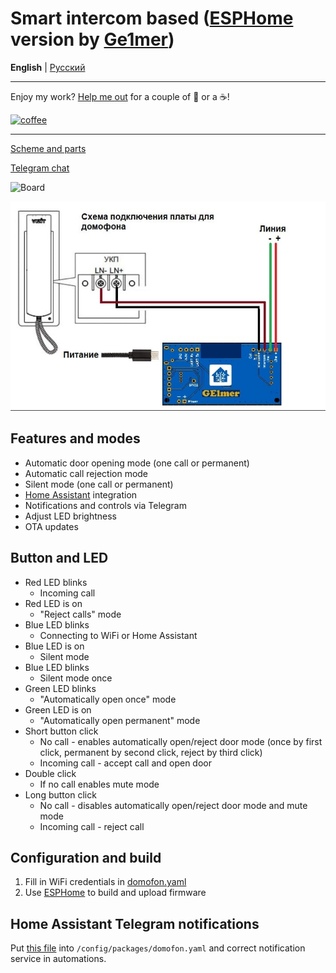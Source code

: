 # Smart intercom based ([ESPHome](https://esphome.io/) version by [Ge1mer](https://github.com/Ge1mer))
**English** | [Русский](https://github.com/Anonym-tsk/smart-domofon/blob/master/ge1mer/README.md)

---

Enjoy my work? [Help me out](https://yoomoney.ru/to/410019180291197) for a couple of :beers: or a :coffee:!

[![coffee](https://www.buymeacoffee.com/assets/img/custom_images/black_img.png)](https://yoomoney.ru/to/410019180291197)

---

[Scheme and parts](https://easyeda.com/ilmir73/domofon)

[Telegram chat](https://t.me/domofon_esp)

![Board](https://raw.githubusercontent.com/Anonym-tsk/smart-domofon/master/ge1mer/board.jpeg)

![Connection](../ge1mer/assets/connection.jpeg)

## Features and modes
* Automatic door opening mode (one call or permanent)
* Automatic call rejection mode
* Silent mode (one call or permanent)
* [Home Assistant](https://www.home-assistant.io/) integration
* Notifications and controls via Telegram
* Adjust LED brightness
* OTA updates

## Button and LED
* Red LED blinks
    * Incoming call
* Red LED is on
    * "Reject calls" mode
* Blue LED blinks
    * Connecting to WiFi or Home Assistant
* Blue LED is on
    * Silent mode
* Blue LED blinks
    * Silent mode once
* Green LED blinks
    * "Automatically open once" mode
* Green LED is on
    * "Automatically open permanent" mode
* Short button click
    * No call - enables automatically open/reject door mode (once by first click, permanent by second click, reject by third click)
    * Incoming call - accept call and open door
* Double click
    * If no call enables mute mode
* Long button click
    * No call - disables automatically open/reject door mode and mute mode
    * Incoming call - reject call

## Configuration and build
1. Fill in WiFi credentials in [domofon.yaml](https://github.com/Anonym-tsk/smart-domofon/blob/master/ge1mer/domofon.yaml#L25)
2. Use [ESPHome](https://esphome.io) to build and upload firmware

## Home Assistant Telegram notifications

Put [this file](https://github.com/Anonym-tsk/smart-domofon/blob/master/ge1mer/homeassistant/domofon.yaml) into `/config/packages/domofon.yaml` and correct notification service in automations.
